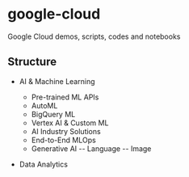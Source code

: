# google-cloud

Google Cloud demos, scripts, codes and notebooks


## Structure

- AI & Machine Learning 
    - Pre-trained ML APIs
    - AutoML
    - BigQuery ML
    - Vertex AI & Custom ML
    - AI Industry Solutions
    - End-to-End MLOps
    - Generative AI
        -- Language
        -- Image
    
- Data Analytics
